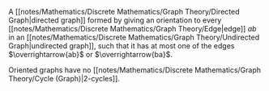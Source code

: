 A [[notes/Mathematics/Discrete Mathematics/Graph Theory/Directed Graph|directed graph]] formed by giving an orientation to every [[notes/Mathematics/Discrete Mathematics/Graph Theory/Edge|edge]] $ab$ in an [[notes/Mathematics/Discrete Mathematics/Graph Theory/Undirected Graph|undirected graph]], such that it has at most one of the edges $\overrightarrow{ab}$ or $\overrightarrow{ba}$.

Oriented graphs have no [[notes/Mathematics/Discrete Mathematics/Graph Theory/Cycle (Graph)|2-cycles]].